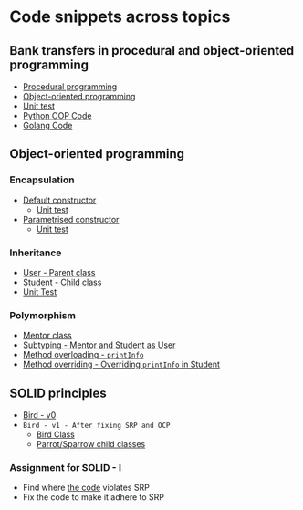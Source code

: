 # Code snippets across topics

## Bank transfers in procedural and object-oriented programming
* [Procedural programming](../code/procedural_transfer.py)
* [Object-oriented programming](java/src/main/java/com/scaler/lld/basics/OopBankAccount.java)
* [Unit test](java/src/test/java/com/scaler/lld/basics/OopBankAccountTest.java)
* [Python OOP Code](python/main.py)
* [Golang Code](go/basic/main.go)

## Object-oriented programming
### Encapsulation
* [Default constructor](https://github.com/kanmaytacker/fundamentals/blob/oop-default-ctor/oop/code/oop/src/main/java/com/scaler/lld/scaler/Student.java)
  * [Unit test](https://github.com/kanmaytacker/fundamentals/blob/oop-default-ctor/oop/code/oop/src/test/java/com/scaler/lld/scaler/StudentTest.java)
* [Parametrised constructor](https://github.com/kanmaytacker/fundamentals/blob/oop-para-ctor/oop/code/oop/src/main/java/com/scaler/lld/scaler/Student.java)
  * [Unit test](https://github.com/kanmaytacker/fundamentals/blob/oop-para-ctor/oop/code/oop/src/test/java/com/scaler/lld/scaler/StudentTest.java)

### Inheritance
* [User - Parent class](https://github.com/kanmaytacker/fundamentals/blob/oop-inheritance/oop/code/oop/src/test/java/com/scaler/lld/scaler/StudentTest.java)
* [Student - Child class](https://github.com/kanmaytacker/fundamentals/blob/oop-inheritance/oop/code/oop/src/main/java/com/scaler/lld/scaler/Student.java)
* [Unit Test](https://github.com/kanmaytacker/fundamentals/blob/oop-inheritance/oop/code/oop/src/test/java/com/scaler/lld/scaler/StudentTest.java)

### Polymorphism
* [Mentor class](https://github.com/kanmaytacker/fundamentals/tree/master/oop/code/oop/src/main/java/com/scaler/lld/scaler)
* [Subtyping - Mentor and Student as User](https://github.com/kanmaytacker/fundamentals/blob/master/oop/code/oop/src/main/java/com/scaler/lld/App.java#L18)
* [Method overloading - `printInfo`](https://github.com/kanmaytacker/fundamentals/blob/master/oop/code/oop/src/main/java/com/scaler/lld/scaler/User.java#L26-L31)
* [Method overriding - Overriding `printInfo` in Student](https://github.com/kanmaytacker/fundamentals/blob/master/oop/code/oop/src/main/java/com/scaler/lld/scaler/Student.java#L34)

## SOLID principles
* [Bird - v0](https://github.com/kanmaytacker/fundamentals/blob/bird-v0/oop/code/oop/src/main/java/com/scaler/lld/bird/Bird.java)
* `Bird - v1 - After fixing SRP and OCP`
  * [Bird Class](../code/oop/src/main/java/com/scaler/lld/bird/Bird.java)
  * [Parrot/Sparrow child classes](oop/src/main/java/com/scaler/lld/bird/Parrot.java)

### Assignment for SOLID - I
* Find where [the code](oop/src/main/java/com/scaler/lld/questions/Invoice.java) violates SRP
* Fix the code to make it adhere to SRP